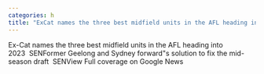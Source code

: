 ```yaml
---
categories: h
title: "ExCat names the three best midfield units in the AFL heading into 2023  SEN"
---
```

Ex-Cat names the three best midfield units in the AFL heading into 2023&nbsp;&nbsp;SENFormer Geelong and Sydney forward"s solution to fix the mid-season draft&nbsp;&nbsp;SENView Full coverage on Google News